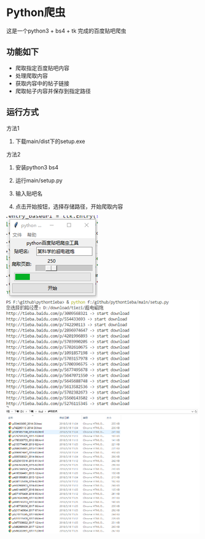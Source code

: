 # Python爬虫

这是一个python3 + bs4 + tk 完成的百度贴吧爬虫

## 功能如下

* 爬取指定百度贴吧内容
* 处理爬取内容
* 获取内容中的帖子链接
* 爬取帖子内容并保存到指定路径

## 运行方式

方法1

1. 下载main/dist下的setup.exe

方法2

1. 安装python3 bs4

2. 运行main/setup.py

3. 输入贴吧名

4. 点击开始按钮，选择存储路径，开始爬取内容

![运行](img/1.png)
![运行](img/2.png)
![运行](img/3.png)
